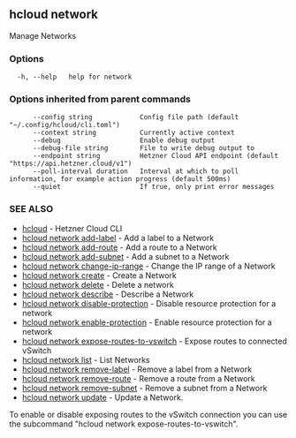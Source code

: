 ## hcloud network

Manage Networks

### Options

```
  -h, --help   help for network
```

### Options inherited from parent commands

```
      --config string            Config file path (default "~/.config/hcloud/cli.toml")
      --context string           Currently active context
      --debug                    Enable debug output
      --debug-file string        File to write debug output to
      --endpoint string          Hetzner Cloud API endpoint (default "https://api.hetzner.cloud/v1")
      --poll-interval duration   Interval at which to poll information, for example action progress (default 500ms)
      --quiet                    If true, only print error messages
```

### SEE ALSO

* [hcloud](hcloud.md)	 - Hetzner Cloud CLI
* [hcloud network add-label](hcloud_network_add-label.md)	 - Add a label to a Network
* [hcloud network add-route](hcloud_network_add-route.md)	 - Add a route to a Network
* [hcloud network add-subnet](hcloud_network_add-subnet.md)	 - Add a subnet to a Network
* [hcloud network change-ip-range](hcloud_network_change-ip-range.md)	 - Change the IP range of a Network
* [hcloud network create](hcloud_network_create.md)	 - Create a Network
* [hcloud network delete](hcloud_network_delete.md)	 - Delete a network
* [hcloud network describe](hcloud_network_describe.md)	 - Describe a Network
* [hcloud network disable-protection](hcloud_network_disable-protection.md)	 - Disable resource protection for a network
* [hcloud network enable-protection](hcloud_network_enable-protection.md)	 - Enable resource protection for a network
* [hcloud network expose-routes-to-vswitch](hcloud_network_expose-routes-to-vswitch.md)	 - Expose routes to connected vSwitch
* [hcloud network list](hcloud_network_list.md)	 - List Networks
* [hcloud network remove-label](hcloud_network_remove-label.md)	 - Remove a label from a Network
* [hcloud network remove-route](hcloud_network_remove-route.md)	 - Remove a route from a Network
* [hcloud network remove-subnet](hcloud_network_remove-subnet.md)	 - Remove a subnet from a Network
* [hcloud network update](hcloud_network_update.md)	 - Update a Network.

To enable or disable exposing routes to the vSwitch connection you can use the subcommand "hcloud network expose-routes-to-vswitch".
